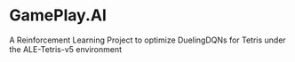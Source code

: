 # GamePlay.AI
A Reinforcement Learning Project to optimize DuelingDQNs for Tetris under the ALE-Tetris-v5 environment
